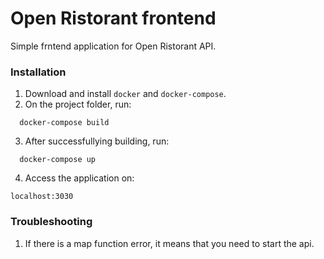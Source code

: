 # Open Ristorant frontend

Simple frntend application for Open Ristorant API.

### Installation
1. Download and install `docker` and `docker-compose`.
2. On the project folder, run:
```
  docker-compose build
```
3. After successfullying building, run:
```
  docker-compose up
```
4. Access the application on:
```
localhost:3030
```

### Troubleshooting
1. If there is a map function error, it means that you need to start the api.
